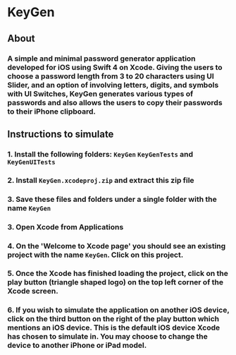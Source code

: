 # KeyGen

## About
### A simple and minimal password generator application developed for iOS using Swift 4 on Xcode. Giving the users to choose a password length from 3 to 20 characters using UI Slider, and an option of involving letters, digits, and symbols with UI Switches, KeyGen generates various types of passwords and also allows the users to copy their passwords to their iPhone clipboard.

## Instructions to simulate
###   1. Install the following folders: ```KeyGen``` ```KeyGenTests``` and ```KeyGenUITests```
###   2. Install ```KeyGen.xcodeproj.zip``` and extract this zip file
###   3. Save these files and folders under a single folder with the name ```KeyGen```
###   3. Open Xcode from Applications
###   4. On the 'Welcome to Xcode page' you should see an existing project with the name ```KeyGen```. Click on this project.
###   5. Once the Xcode has finished loading the project, click on the play button (triangle shaped logo) on the top left corner of the Xcode screen. 
###   6. If you wish to simulate the application on another iOS device, click on the third button on the right of the play button which mentions an iOS device. This is the default iOS device Xcode has chosen to simulate in. You may choose to change the device to another iPhone or iPad model.
